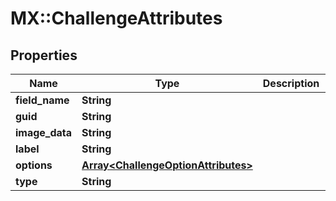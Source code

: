 # MX::ChallengeAttributes

## Properties
Name | Type | Description | Notes
------------ | ------------- | ------------- | -------------
**field_name** | **String** |  | [optional] 
**guid** | **String** |  | [optional] 
**image_data** | **String** |  | [optional] 
**label** | **String** |  | [optional] 
**options** | [**Array&lt;ChallengeOptionAttributes&gt;**](ChallengeOptionAttributes.md) |  | [optional] 
**type** | **String** |  | [optional] 


